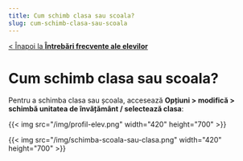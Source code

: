 ```yaml
---
title: Cum schimb clasa sau scoala?
slug: cum-schimb-clasa-sau-scoala
---
```


[< Înapoi la **Întrebări frecvente ale elevilor**](/intrebari-frecvente-ale-elevilor/)

# Cum schimb clasa sau scoala?

Pentru a schimba clasa sau școala, accesează **Opțiuni > modifică > schimbă unitatea de învățământ / selectează clasa**:

{{< img src="/img/profil-elev.png" width="420" height="700" >}}

{{< img src="/img/schimba-scoala-sau-clasa.png" width="420" height="700" >}}
